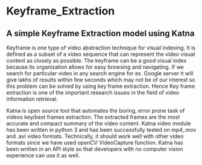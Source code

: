 # Keyframe_Extraction
## A simple Keyframe Extraction model using Katna

Keyframe is one type of video abstraction technique for visual indexing. It is defined as a subset of a video
sequence that can represent the video visual content as closely as possible. The keyframe can be a good visual index
because its organization allows for easy browsing and navigating.
If we search for particular video in any search engine for ex. Google server it will give lakhs of results within few seconds
which may not be of our interest so this problem can be solved by using key frame extraction. Hence Key frame
extraction is one of the important research issues in the field of video information retrieval.

Katna is open source tool that automates the boring, error prone task of videos key/best frames extraction. The extracted frames are the most accurate and compact summary of the video content. Katna video module has been written in python 3 and has been successfully tested on mp4,.mov and .avi video formats. Technically, it should work well with other video formats since we have used openCV VideoCapture function. Katna has been written in an API style so that developers with no computer vision experience can use it as well.
